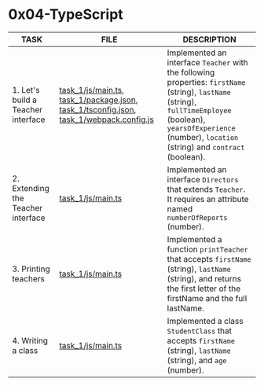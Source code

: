# 0x04-TypeScript

| TASK                               | FILE                                                                                                                                                                                           | DESCRIPTION                                                                                                                                                                                                            |
| ---------------------------------- | ---------------------------------------------------------------------------------------------------------------------------------------------------------------------------------------------- | ---------------------------------------------------------------------------------------------------------------------------------------------------------------------------------------------------------------------- |
| 1. Let's build a Teacher interface | [task_1/js/main.ts](./task_1/js/main.ts), [task_1/package.json](./task_1/package.json), [task_1/tsconfig.json](./task_1/tsconfig.json), [task_1/webpack.config.js](./task_1/webpack.config.js) | Implemented an interface `Teacher` with the following properties: `firstName` (string), `lastName` (string), `fullTimeEmployee` (boolean), `yearsOfExperience` (number), `location` (string) and `contract` (boolean). |
| 2. Extending the Teacher interface | [task_1/js/main.ts](./task_1/js/main.ts)                                                                                                                                                       | Implemented an interface `Directors` that extends `Teacher`. It requires an attribute named `numberOfReports` (number).                                                                                                |
| 3. Printing teachers               | [task_1/js/main.ts](./task_1/js/main.ts)                                                                                                                                                       | Implemented a function `printTeacher` that accepts `firstName` (string), `lastName` (string), and returns the first letter of the firstName and the full lastName.                                                     |
| 4. Writing a class                 | [task_1/js/main.ts](./task_1/js/main.ts)                                                                                                                                                       | Implemented a class `StudentClass` that accepts `firstName` (string), `lastName` (string), and `age` (number).                                                                                                         |
